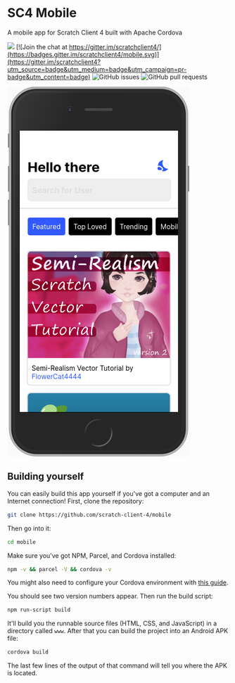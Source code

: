 # SC4 Mobile

A mobile app for Scratch Client 4 built with Apache Cordova

<a href = "https://build.phonegap.com/apps/3916109/share"><img src=https://build.phonegap.com/apps/3916109/badge/3152967120/android.svg /></a>
[![Join the chat at https://gitter.im/scratchclient4/](https://badges.gitter.im/scratchclient4/mobile.svg)](https://gitter.im/scratchclient4?utm_source=badge&utm_medium=badge&utm_campaign=pr-badge&utm_content=badge)
![GitHub issues](https://img.shields.io/github/issues-raw/scratch-client-4/mobile)
![GitHub pull requests](https://img.shields.io/github/issues-pr/scratch-client-4/mobile)

![a screenshot of SC4](/asset/screenshot.png)

## Building yourself
You can easily build this app yourself if you've got a computer and an Internet connection!  First, clone the repository:
```bash
git clone https://github.com/scratch-client-4/mobile
```
Then go into it:
```bash
cd mobile
```
Make sure you've got NPM, Parcel, and Cordova installed:
```bash
npm -v && parcel -V && cordova -v
```
You might also need to configure your Cordova environment with [this guide](https://cordova.apache.org/docs/en/latest/guide/platforms/android/index.html).

You should see two version numbers appear.  Then run the build script:
```bash
npm run-script build
```
It'll build you the runnable source files (HTML, CSS, and JavaScript) in a directory called `www`.  After that you can build the project into an Android APK file: 
```bash
cordova build
```
The last few lines of the output of that command will tell you where the APK is located.
